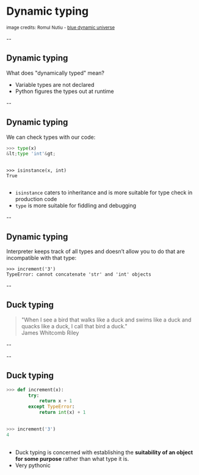 # Dynamic typing
<small>image credits: Romul Nutiu - [blue dynamic universe](http://www.wikiart.org/en/romul-nutiu/blue-dynamic-universe)</small>
<!-- .slide: data-background="img/blue-dynamic-universe.jpg" --> 
--

## Dynamic typing

What does "dynamically typed" mean?

-   Variable types are not declared
-   Python figures the types out at runtime

--

## Dynamic typing

We can check types with our code:

```python
>>> type(x)
&lt;type 'int'&gt;
                
```

``` {.fragment}
>>> isinstance(x, int)
True
                
```

-   `isinstance` caters to inheritance and is more suitable for type
    check in production code
-   `type` is more suitable for fiddling and debugging

--

## Dynamic typing

Interpreter keeps track of all types and doesn’t allow you to do that
are incompatible with that type:

    >>> increment('3')
    TypeError: cannot concatenate 'str' and 'int' objects
    
--                 

## Duck typing

> "When I see a bird that walks like a duck and swims like a duck and
> quacks like a duck, I call that bird a duck."  
> James Whitcomb Riley

--

<!-- .slide: data-background="http://i.giphy.com/e2CIuhhEz7nJ6.gif" --> 

--
## Duck typing

```python
>>> def increment(x):
        try: 
            return x + 1
        except TypeError:
            return int(x) + 1
                
```

```python
>>> increment('3')
4
                
```

-   Duck typing is concerned with establishing the **suitability of an
    object for some purpose** rather than what type it is.
-   Very pythonic
